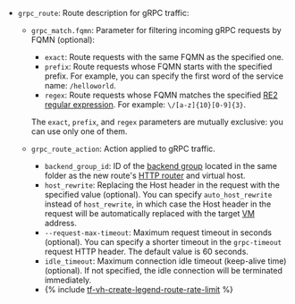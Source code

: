 * `grpc_route`: Route description for gRPC traffic:

    * `grpc_match.fqmn`: Parameter for filtering incoming gRPC requests by FQMN (optional):

        * `exact`: Route requests with the same FQMN as the specified one.
        * `prefix`: Route requests whose FQMN starts with the specified prefix. For example, you can specify the first word of the service name: `/helloworld`.
        * `regex`: Route requests whose FQMN matches the specified [RE2](https://github.com/google/re2/wiki/Syntax) [regular expression](https://en.wikipedia.org/wiki/Regular_expression). For example: `\/[a-z]{10}[0-9]{3}`.

        The `exact`, `prefix`, and `regex` parameters are mutually exclusive: you can use only one of them.
        
    * `grpc_route_action`: Action applied to gRPC traffic.

        * `backend_group_id`: ID of the [backend group](../../../application-load-balancer/concepts/backend-group.md) located in the same folder as the new route's [HTTP router](../../../application-load-balancer/concepts/http-router.md) and virtual host.
        * `host_rewrite`: Replacing the Host header in the request with the specified value (optional). You can specify `auto_host_rewrite` instead of `host_rewrite`, in which case the Host header in the request will be automatically replaced with the target [VM](../../../compute/concepts/vm.md) address.
        * `--request-max-timeout`: Maximum request timeout in seconds (optional). You can specify a shorter timeout in the `grpc-timeout` request HTTP header. The default value is 60 seconds.
        * `idle_timeout`: Maximum connection idle timeout (keep-alive time) (optional). If not specified, the idle connection will be terminated immediately.
        * {% include [tf-vh-create-legend-route-rate-limit](./tf-vh-create-legend-route-rate-limit.md) %}